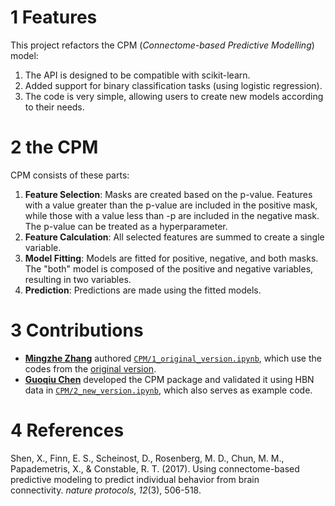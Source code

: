 # 1 Features
This project refactors the CPM (*Connectome-based Predictive Modelling*) model:
1. The API is designed to be compatible with scikit-learn.
2. Added support for binary classification tasks (using logistic regression).
3. The code is very simple, allowing users to create new models according to their needs.

# 2 the CPM
CPM consists of these parts:
1. **Feature Selection**: Masks are created based on the p-value. Features with a value greater than the p-value are included in the positive mask, while those with a value less than -p are included in the negative mask. The p-value can be treated as a hyperparameter.
2. **Feature Calculation**: All selected features are summed to create a single variable.
3. **Model Fitting**: Models are fitted for positive, negative, and both masks. The "both" model is composed of the positive and negative variables, resulting in two variables.
4. **Prediction**: Predictions are made using the fitted models.

# 3 Contributions
- **[Mingzhe Zhang](https://github.com/psyMingzheZhang)** authored [`CPM/1_original_version.ipynb`](https://github.com/PsyChen1998/CPM/blob/main/CPM/1_original_version.ipynb), which use the codes from the [original version](https://github.com/YaleMRRC/CPM).
- **[Guoqiu Chen](https://github.com/PsyChen1998)** developed the CPM package and validated it using HBN data in [`CPM/2_new_version.ipynb`](https://github.com/PsyChen1998/CPM/blob/main/CPM/2_new_version.ipynb), which also serves as example code.

# 4 References
Shen, X., Finn, E. S., Scheinost, D., Rosenberg, M. D., Chun, M. M., Papademetris, X., & Constable, R. T. (2017). Using connectome-based predictive modeling to predict individual behavior from brain connectivity. _nature protocols_, _12_(3), 506-518.
